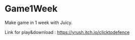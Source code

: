 # Game1Week
Make game in 1 week with Juicy.

Link for play&download : https://yrush.itch.io/clicktodefence 


